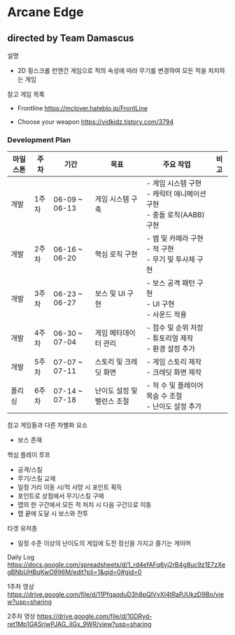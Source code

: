 # Arcane Edge   
## directed by Team Damascus

설명
- 2D 횡스크롤 런앤건 게임으로 적의 속성에 따라 무기를 변경하여 모든 적을 처치하는 게임

참고 게임 목록
- Frontline
https://mclover.hateblo.jp/FrontLine

- Choose your weapon
https://vidkidz.tistory.com/3794

### Development Plan

| 마일스톤 | 주차 | 기간 | 목표 | 주요 작업 | 비고 |
|----------|------|-------|-------|------------|------|
| 개발 | 1주차 | 06-09 ~ 06-13 | 게임 시스템 구축 | - 게임 시스템 구현 <br>- 캐릭터 애니메이션 구현 <br>- 충돌 로직(AABB) 구현  |  |
| 개발 | 2주차 | 06-16 ~ 06-20 | 핵심 로직 구현 | - 맵 및 카메라 구현 <br>- 적 구현 <br>- 무기 및 투사체 구현|  |
| 개발 | 3주차 | 06-23 ~ 06-27 | 보스 및 UI 구현 | - 보스 공격 패턴 구현 <br>- UI 구현  <br>- 사운드 적용|  |
| 개발 | 4주차 | 06-30 ~ 07-04 | 게임 메타데이터 관리 | - 점수 및 순위 저장 <br> - 튜토리얼 제작 <br> - 환경 설정 추가  |  |
| 개발 | 5주차 | 07-07 ~ 07-11 | 스토리 및 크레딧 화면 | - 게임 스토리 제작 <br> - 크레딧 화면 제작 |  |
| 폴리싱 | 6주차 | 07-14 ~ 07-18 | 난이도 설정 및 밸런스 조절 | - 적 수 및 플레이어 목숨 수 조절 <br> - 난이도 설정 추가 |  |

참고 게임들과 다른 차별화 요소
- 보스 존재

핵심 플레이 루프
- 공격/스킬
- 무기/스킬 교체
- 일정 거리 이동 시/적 사망 시 포인트 획득
- 포인트로 상점에서 무기/스킬 구매
- 맵의 한 구간에서 모든 적 처치 시 다음 구간으로 이동
- 맵 끝에 도달 시 보스와 전투

타겟 유저층
- 일정 수준 이상의 난이도의 게임에 도전 정신을 가지고 즐기는 게이머
  
Daily Log 
https://docs.google.com/spreadsheets/d/1_rd4efAFq6yj2rB4g8uc9z1E7zXegBNbUHBqKwO996M/edit?pli=1&gid=0#gid=0

1주차 영상
https://drive.google.com/file/d/11PfgaqduD3h8pQlVvXl4tRaPJUkzD9Bo/view?usp=sharing

2주차 영상
https://drive.google.com/file/d/10DRyd-ret1Mp1GASrjwPJAG_jIGx_9WR/view?usp=sharing
